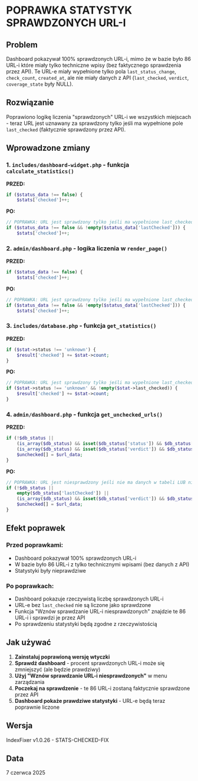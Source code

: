 # POPRAWKA STATYSTYK SPRAWDZONYCH URL-I

## Problem
Dashboard pokazywał 100% sprawdzonych URL-i, mimo że w bazie było 86 URL-i które miały tylko techniczne wpisy (bez faktycznego sprawdzenia przez API). Te URL-e miały wypełnione tylko pola `last_status_change`, `check_count`, `created_at`, ale nie miały danych z API (`last_checked`, `verdict`, `coverage_state` były NULL).

## Rozwiązanie
Poprawiono logikę liczenia "sprawdzonych" URL-i we wszystkich miejscach - teraz URL jest uznawany za sprawdzony tylko jeśli ma wypełnione pole `last_checked` (faktycznie sprawdzony przez API).

## Wprowadzone zmiany

### 1. `includes/dashboard-widget.php` - funkcja `calculate_statistics()`
**PRZED:**
```php
if ($status_data !== false) {
    $stats['checked']++;
```

**PO:**
```php
// POPRAWKA: URL jest sprawdzony tylko jeśli ma wypełnione last_checked (faktycznie sprawdzony przez API)
if ($status_data !== false && !empty($status_data['lastChecked'])) {
    $stats['checked']++;
```

### 2. `admin/dashboard.php` - logika liczenia w `render_page()`
**PRZED:**
```php
if ($status_data !== false) {
    $stats['checked']++;
```

**PO:**
```php
// POPRAWKA: URL jest sprawdzony tylko jeśli ma wypełnione last_checked (faktycznie sprawdzony przez API)
if ($status_data !== false && !empty($status_data['lastChecked'])) {
    $stats['checked']++;
```

### 3. `includes/database.php` - funkcja `get_statistics()`
**PRZED:**
```php
if ($stat->status !== 'unknown') {
    $result['checked'] += $stat->count;
}
```

**PO:**
```php
// POPRAWKA: URL jest sprawdzony tylko jeśli ma wypełnione last_checked (faktycznie sprawdzony przez API)
if ($stat->status !== 'unknown' && !empty($stat->last_checked)) {
    $result['checked'] += $stat->count;
}
```

### 4. `admin/dashboard.php` - funkcja `get_unchecked_urls()`
**PRZED:**
```php
if (!$db_status || 
    (is_array($db_status) && isset($db_status['status']) && $db_status['status'] === 'unknown') ||
    (is_array($db_status) && isset($db_status['verdict']) && $db_status['verdict'] === 'unknown')) {
    $unchecked[] = $url_data;
}
```

**PO:**
```php
// POPRAWKA: URL jest niesprawdzony jeśli nie ma danych w tabeli LUB nie ma wypełnionego last_checked
if (!$db_status || 
    empty($db_status['lastChecked']) ||
    (is_array($db_status) && isset($db_status['verdict']) && $db_status['verdict'] === 'unknown')) {
    $unchecked[] = $url_data;
}
```

## Efekt poprawek

### Przed poprawkami:
- Dashboard pokazywał 100% sprawdzonych URL-i
- W bazie było 86 URL-i z tylko technicznymi wpisami (bez danych z API)
- Statystyki były nieprawdziwe

### Po poprawkach:
- Dashboard pokazuje rzeczywistą liczbę sprawdzonych URL-i
- URL-e bez `last_checked` nie są liczone jako sprawdzone
- Funkcja "Wznów sprawdzanie URL-i niesprawdzonych" znajdzie te 86 URL-i i sprawdzi je przez API
- Po sprawdzeniu statystyki będą zgodne z rzeczywistością

## Jak używać

1. **Zainstaluj poprawioną wersję wtyczki**
2. **Sprawdź dashboard** - procent sprawdzonych URL-i może się zmniejszyć (ale będzie prawdziwy)
3. **Użyj "Wznów sprawdzanie URL-i niesprawdzonych"** w menu zarządzania
4. **Poczekaj na sprawdzenie** - te 86 URL-i zostaną faktycznie sprawdzone przez API
5. **Dashboard pokaże prawdziwe statystyki** - URL-e będą teraz poprawnie liczone

## Wersja
IndexFixer v1.0.26 - STATS-CHECKED-FIX

## Data
7 czerwca 2025 